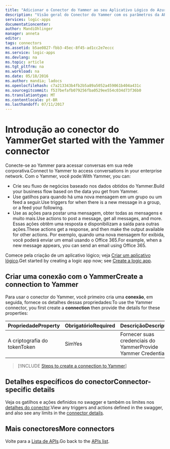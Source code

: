 ```yaml
---
title: "Adicionar o Conector do Yammer ao seu Aplicativo Lógico do Azure | Microsoft Docs"
description: "Visão geral do Conector do Yammer com os parâmetros da API REST"
services: logic-apps
documentationcenter: 
author: MandiOhlinger
manager: anneta
editor: 
tags: connectors
ms.assetid: b5ae0827-fbb3-45ec-8f45-ad1cc2e7eccc
ms.service: logic-apps
ms.devlang: na
ms.topic: article
ms.tgt_pltfrm: na
ms.workload: na
ms.date: 05/18/2016
ms.author: mandia; ladocs
ms.openlocfilehash: c7a213343b4fb2b5a89a5052a459061b404a431c
ms.sourcegitcommit: f537befafb079256fba0529ee554c034d73f36b0
ms.translationtype: MT
ms.contentlocale: pt-BR
ms.lasthandoff: 07/11/2017
---
```

# <a name="get-started-with-the-yammer-connector"></a><span data-ttu-id="8fcbb-103">Introdução ao conector do Yammer</span><span class="sxs-lookup"><span data-stu-id="8fcbb-103">Get started with the Yammer connector</span></span>
<span data-ttu-id="8fcbb-104">Conecte-se ao Yammer para acessar conversas em sua rede corporativa.</span><span class="sxs-lookup"><span data-stu-id="8fcbb-104">Connect to Yammer to access conversations in your enterprise network.</span></span> <span data-ttu-id="8fcbb-105">Com o Yammer, você pode:</span><span class="sxs-lookup"><span data-stu-id="8fcbb-105">With Yammer, you can:</span></span>

* <span data-ttu-id="8fcbb-106">Crie seu fluxo de negócios baseado nos dados obtidos do Yammer.</span><span class="sxs-lookup"><span data-stu-id="8fcbb-106">Build your business flow based on the data you get from Yammer.</span></span> 
* <span data-ttu-id="8fcbb-107">Use gatilhos para quando há uma nova mensagem em um grupo ou um feed a seguir.</span><span class="sxs-lookup"><span data-stu-id="8fcbb-107">Use triggers for when there is a new message in a group, or a feed your following.</span></span>
* <span data-ttu-id="8fcbb-108">Use as ações para postar uma mensagem, obter todas as mensagens e muito mais.</span><span class="sxs-lookup"><span data-stu-id="8fcbb-108">Use actions to post a message, get all messages, and more.</span></span> <span data-ttu-id="8fcbb-109">Essas ações obtêm uma resposta e disponibilizam a saída para outras ações.</span><span class="sxs-lookup"><span data-stu-id="8fcbb-109">These actions get a response, and then make the output available for other actions.</span></span> <span data-ttu-id="8fcbb-110">Por exemplo, quando uma nova mensagem for exibida, você poderá enviar um email usando o Office 365.</span><span class="sxs-lookup"><span data-stu-id="8fcbb-110">For example, when a new message appears, you can send an email using Office 365.</span></span>

<span data-ttu-id="8fcbb-111">Comece pela criação de um aplicativo lógico; veja [Criar um aplicativo lógico](../logic-apps/logic-apps-create-a-logic-app.md).</span><span class="sxs-lookup"><span data-stu-id="8fcbb-111">Get started by creating a logic app now; see [Create a logic app](../logic-apps/logic-apps-create-a-logic-app.md).</span></span>

## <a name="create-a-connection-to-yammer"></a><span data-ttu-id="8fcbb-112">Criar uma conexão com o Yammer</span><span class="sxs-lookup"><span data-stu-id="8fcbb-112">Create a connection to Yammer</span></span>
<span data-ttu-id="8fcbb-113">Para usar o conector do Yammer, você primeiro cria uma **conexão**, em seguida, fornece os detalhes dessas propriedades:</span><span class="sxs-lookup"><span data-stu-id="8fcbb-113">To use the Yammer connector, you first create a **connection** then provide the details for these properties:</span></span> 

| <span data-ttu-id="8fcbb-114">Propriedade</span><span class="sxs-lookup"><span data-stu-id="8fcbb-114">Property</span></span> | <span data-ttu-id="8fcbb-115">Obrigatório</span><span class="sxs-lookup"><span data-stu-id="8fcbb-115">Required</span></span> | <span data-ttu-id="8fcbb-116">Descrição</span><span class="sxs-lookup"><span data-stu-id="8fcbb-116">Description</span></span> |
| --- | --- | --- |
| <span data-ttu-id="8fcbb-117">A criptografia do token</span><span class="sxs-lookup"><span data-stu-id="8fcbb-117">Token</span></span> |<span data-ttu-id="8fcbb-118">Sim</span><span class="sxs-lookup"><span data-stu-id="8fcbb-118">Yes</span></span> |<span data-ttu-id="8fcbb-119">Fornecer suas credenciais do Yammer</span><span class="sxs-lookup"><span data-stu-id="8fcbb-119">Provide Yammer Credentials</span></span> |

> [!INCLUDE [Steps to create a connection to Yammer](../../includes/connectors-create-api-yammer.md)]
> 

## <a name="connector-specific-details"></a><span data-ttu-id="8fcbb-120">Detalhes específicos do conector</span><span class="sxs-lookup"><span data-stu-id="8fcbb-120">Connector-specific details</span></span>

<span data-ttu-id="8fcbb-121">Veja os gatilhos e ações definidos no swagger e também os limites nos [detalhes do conector](/connectors/yammer/).</span><span class="sxs-lookup"><span data-stu-id="8fcbb-121">View any triggers and actions defined in the swagger, and also see any limits in the [connector details](/connectors/yammer/).</span></span>

## <a name="more-connectors"></a><span data-ttu-id="8fcbb-122">Mais conectores</span><span class="sxs-lookup"><span data-stu-id="8fcbb-122">More connectors</span></span>
<span data-ttu-id="8fcbb-123">Volte para a [Lista de APIs](apis-list.md).</span><span class="sxs-lookup"><span data-stu-id="8fcbb-123">Go back to the [APIs list](apis-list.md).</span></span>